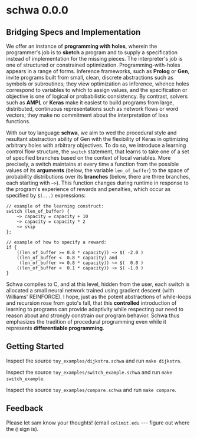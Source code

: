 # schwa 0.0.0

## Bridging Specs and Implementation
We offer an instance of **programming with holes**, wherein the programmer's job is to **sketch** a program and to
supply a specification instead of implementation for the missing pieces.  The interpreter's job is one of structured or
constrained optimization.  Programming-with-holes appears in a range of forms.
Inference frameworks, such as **Prolog** or **Gen**, invite programs built from small, clean, discrete abstractions
such as symbols or subroutines; they view optimization as inference, whence holes correspond to variables to which to
assign values, and the specification or objective is one of logical or probabilistic consistency.
By contrast, solvers such as **AMPL** or **Keras** make it easiest to build programs from large, distributed,
continuous representations such as network flows or word vectors; they make no commitment about the interpretation of
loss functions.

With our toy language **schwa**, we aim to wed the procedural style and resultant abstraction ability of Gen with the
flexibility of Keras in optimizing arbitrary holes with arbitrary objectives.  To do so, we introduce a learning
control flow structure, the `switch` statement, that learns to take one of a set of specified branches based on the
context of local variables.  More precisely, a switch maintains at every time a function from the possible values of
its **arguments** (below, the variable `len_of_buffer`) to the space of probability distributions over its **branches**
(below, there are three branches, each starting with `~>`).  This function changes during runtime in response to the
program's experience of rewards and penalties, which occur as specified by `$(...)` expressions:

    // example of the learning construct:
    switch (len_of_buffer) {
        ~> capacity = capacity + 10
        ~> capacity = capacity * 2
        ~> skip
    };

    // example of how to specify a reward: 
    if {
        ((len_of_buffer >= 0.8 * capacity)) ~> $( -2.0 ) 
        ((len_of_buffer <  0.8 * capacity) and
         (len_of_buffer >= 0.8 * capacity)) ~> $(  0.0 ) 
        ((len_of_buffer <  0.1 * capacity)) ~> $( -1.0 ) 
    }  

Schwa compiles to C, and at this level, hidden from the user, each switch is allocated a small neural network trained
using gradient descent (with Williams' REINFORCE).  I hope, just as the potent abstractions of while-loops and
recursion rose from goto's fall, that this **controlled** introduction of learning to programs can provide adaptivity 
while respecting our need to reason about and strongly constrain our program behavior.
Schwa thus emphasizes the tradition of procedural programming even while it represents **differentiable programming**.

## Getting Started

Inspect the source `toy_examples/dijkstra.schwa` and run `make dijkstra`.

Inspect the source `toy_examples/switch_example.schwa` and run `make switch_example`.

Inspect the source `toy_examples/compare.schwa` and run `make compare`.

## Feedback 

Please let sam know your thoughts!
(email `colimit.edu` --- figure out where the `@` sign is).


<!--
## RELATED WORK
### Agent-Based Programming and Reinforcement Learning
### Differentiable Programming
### Probabilistic Programs
    Gen's optimizer
### Program Induction
### Unsupervised Branch Prediction

## EXAMPLES

### learn to control 

    def score(temperature: float, pressure: float, injected_fuel: float): float
    {
        var mess: float;
        mess = pollution(temperature, injected_fuel);
        if {
            mess <= 1.0 ~> return = power(temperature, pressure, injected_fuel)
            mess >= 1.0 ~> return = -10.0
        }
    } 
    def inject(temperature: float, pressure: float): float 
    {
        switch (temperature, pressure) {
            ~> return = -1.0    // air
            ~> return =  0.0 
            ~> return = +1.0    // fuel
        };
    }
    $(score(temperature, pressure, inject(temperature, pressure)))

### learn to communicate 

    switch () {
    }

### learn to code 

    switch () {
    }

## COMPILATION
### Remembering
    have fixed sized memory buffer allowing approximate REINFORCE over large timescales
### Passing Gradients
### CPU/GPU Allocation 
-->

